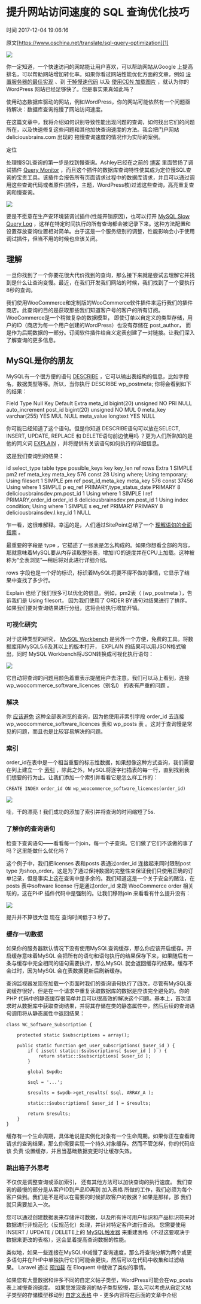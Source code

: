# 提升网站访问速度的 SQL 查询优化技巧

 时间 2017-12-04 19:06:16  

原文[https://www.oschina.net/translate/sql-query-optimization][1]


![][3]

 你一定知道，一个快速访问的网站能让用户喜欢，可以帮助网站从Google 上提高排名，可以帮助网站增加转化率。如果你看过网站性能优化方面的文章，例如 [设置服务器的最佳实现][4] 、到 [干掉慢速代码][5] 以及   [使用CDN 加载图片][6] ，就认为你的 WordPress 网站已经足够快了。但是事实果真如此吗？

使用动态数据库驱动的网站，例如WordPress，你的网站可能依然有一个问题亟待解决：数据库查询拖慢了网站访问速度。

在这篇文章中，我将介绍如何识别导致性能出现问题的查询，如何找出它们的问题所在，以及快速修复这些问题和其他加快查询速度的方法。我会把门户网站 deliciousbrains.com 出现的 拖慢查询速度的情况作为实际的案例。 

定位

处理慢SQL查询的第一步是找到慢查询。Ashley已经在之前的 [博客][7] 里面赞扬了调试插件 [Query Monitor][8] ，而且这个插件的数据库查询特性使其成为定位慢SQL查询的宝贵工具。该插件会报告所有页面请求过程中的数据库请求，并且可以通过调用这些查询代码或者原件(插件，主题，WordPress核)过滤这些查询，高亮重复查询和慢查询。 

![][9]

要是不愿意在生产安环境装调试插件(性能开销原因)，也可以打开 [MySQL Slow Query Log][10] ，这样在特定时间执行的所有查询都会被记录下来。这种方法配置和设置存放查询位置相对简单。由于这是一个服务级别的调整，性能影响会小于使用调试插件，但当不用的时候也应该关闭。 

## 理解

一旦你找到了一个你要花很大代价找到的查询，那么接下来就是尝试去理解它并找到是什么让查询变慢。最近，在我们开发我们网站的时候，我们找到了一个要执行8秒的查询。

我们使用WooCommerce和定制版的WooCommerce软件插件来运行我们的插件商店。此查询的目的是获取那些我们知道客户号的客户的所有订阅。 WooCommerce是一个稍微复杂的数据模型， 即使订单以自定义的类型存储，用户的ID（商店为每一个用户创建的WordPress）也没有存储在 post_author， 而是作为后期数据的一部分。订阅软件插件给自义定表创建了一对链接。让我们深入了解查询的更多信息。 

## MySQL是你的朋友

MySQL有一个很方便的语句 [DESCRIBE][11] ，它可以输出表结构的信息，比如字段名，数据类型等等。所以，当你执行 DESCRIBE wp_postmeta; 你将会看到如下的结果：

Field Type Null Key Default Extra 
meta_id bigint(20) unsigned NO PRI NULL auto_increment 
post_id bigint(20) unsigned NO MUL 0 
meta_key varchar(255) YES MUL NULL 
meta_value longtext YES NULL 

你可能已经知道了这个语句。但是你知道 DESCRIBE语句可以放在SELECT, INSERT, UPDATE, REPLACE 和 DELETE语句前边使用吗 ？更为人们所熟知的是他的同义词  [EXPLAIN][12]  ，并将提供有关该语句如何执行的详细信息。 

这是我们查询到的结果：

id select_type table type possible_keys key key_len ref rows Extra 
1 SIMPLE pm2 ref meta_key meta_key 576 const 28 Using where; Using temporary; Using filesort 
1 SIMPLE pm ref post_id,meta_key meta_key 576 const 37456 Using where 
1 SIMPLE p eq_ref PRIMARY,type_status_date PRIMARY 8 deliciousbrainsdev.pm.post_id 1 Using where 
1 SIMPLE l ref PRIMARY,order_id order_id 8 deliciousbrainsdev.pm.post_id 1 Using index condition; Using where 
1 SIMPLE s eq_ref PRIMARY PRIMARY 8 deliciousbrainsdev.l.key_id 1 NULL 

乍一看，这很难解释。幸运的是，人们通过SitePoint总结了一个 [理解语句的全面指南][13] 。 

最重要的字段是 type ，它描述了一张表是怎么构成的。如果你想看全部的内容，那就意味着MySQL要从内存读取整张表，增加I/O的速度并在CPU上加载。这种被称为“全表浏览”—稍后将对此进行详细介绍。 

 rows 字段也是一个好的标识，标识着MySQL将要不得不做的事情，它显示了结果中查找了多少行。 

Explain 也给了我们很多可以优化的信息。例如，pm2表（ (wp_postmeta ），告诉我们是 Using filesort， 因为我们使用了  ORDER BY语句对结果进行了排序。如果我们要对查询结果进行分组，这将会给执行增加开销。

### 可视化研究

对于这种类型的研究， [MySQL Workbench][14] 是另外一个方便，免费的工具。将数据库用MySQL5.6及其以上的版本打开， EXPLAIN  的结果可以用JSON格式输出，同时 MySQL Workbench将JSON转换成可视化执行语句：

  ![][15]

它自动将查询的问题用颜色着重表示提醒用户去注意。我们可以马上看到，连接 wp_woocommerce_software_licences（别名l） 的表有严重的问题 。

###  解决 

你 [应该避免][16] 这种全部表浏览的查询，因为他使用非索引字段 order_id 去连接 wp_woocommerce_software_licences 表和 wp_posts 表  。这对于查询慢是常见的问题，而且也是比较容易解决的问题。 

### 索引

order_id在表中是一个相当重要的标志性数据，如果想像这种方式查询，我们需要在列上建立一个 [索引][17] ，除此之外，MySQL将逐字扫描表的每一行，直到找到我们想要的行为止。让我们添加一个索引并看看它是怎么样工作的： 

    CREATE INDEX order_id ON wp_woocommerce_software_licences(order_id)

![][18]

哇，干的漂亮！我们成功的添加了索引并将查询的时间缩短了5s.

### 了解你的查询语句

检查下查询语句——看看每一个join，每一个子查询。它们做了它们不该做的事了吗？这里能做什么优化吗？

这个例子中，我们把licenses 表和posts 表通过order_id 连接起来同时限制post type 为shop_order。这是为了通过保持数据的完整性来保证我们只使用正确的订单记录，但是事实上这在查询中是多余的。我们知道这是一个关于安全的赌注，在posts 表中software license 行是通过order_id 来跟 WooCommerce order 相关联的，这在PHP 插件代码中是强制的。让我们移除join 来看看有什么提升没有：

![][19]

提升并不算很大但 现在 查询时间低于3 秒了。 

### 缓存一切数据

如果你的服务器默认情况下没有使用MySQL查询缓存，那么你应该开启缓存。开启缓存意味着MySQL 会把所有的语句和语句执行的结果保存下来，如果随后有一条与缓存中完全相同的语句需要执行，那么MySQL 就会返回缓存的结果。缓存不会过时，因为MySQL 会在表数据更新后刷新缓存。

查询监视器发现在加载一个页面时我们的查询语句执行了四次，尽管有MySQL查询缓存很好，但是在一个请求中重复读取数据库的数据是应该完全避免的。你的PHP 代码中的静态缓存很简单并且可以很高效的解决这个问题。基本上，首次请求时从数据库中获取查询结果，并将其存储在类的静态属性中，然后后续的查询语句调用将从静态属性中返回结果：

    class WC_Software_Subscription {
    
        protected static $subscriptions = array();
    
        public static function get_user_subscriptions( $user_id ) {
            if ( isset( static::$subscriptions[ $user_id ] ) ) {
                return static::$subscriptions[ $user_id ];
            }
    
            global $wpdb;
    
            $sql = '...';
    
            $results = $wpdb->get_results( $sql, ARRAY_A );
    
            static::$subscriptions[ $user_id ] = $results;
    
            return $results;
        }
    }

缓存有一个生命周期，具体地说是实例化对象有一个生命周期。如果你正在查看跨请求的查询结果，那么你需要实现一个持久对象缓存。然而不管怎样，你的代码应该 负责 设置缓存，并且当基础数据变更时让缓存失效。 

### 跳出箱子外思考 

 不仅仅是调整查询或添加索引， 还有其他方法可以加快查询的执行速度。 我们查询的最慢的部分是从客户ID到产品ID再到 加入表格 所做的工作，我们必须为每个客户做到。我们是不是可以在需要的时候抓取客户的数据？如果是那样，那 我们就只需要加入一次。

您可以通过创建数据表来存储许可数据，以及所有许可用户标识和产品标识符来对数据进行非规范化（反规范化）处理，并针对特定客户进行查询。 您需要使用INSERT / UPDATE / DELETE上的 [MySQL触发器][20] 来重建表格（不过这要取决于数据来更改的表格），这会显着提高查询数据的性能。 

类似地，如果一些连接在MySQL中减慢了查询速度，那么将查询分解为两个或更多语句并在PHP中单独执行它们可能会更快，然后可以在代码中收集和过滤结果。 Laravel 通过 [预加载][21] 在 Eloquent 中就做了类似的事情。 

如果您有大量数据和许多不同的自定义帖子类型，WordPress可能会在wp_posts表上减慢查询速度。 如果您发现查询的帖子类型较慢，那么可以考虑从自定义帖子类型的存储模型移动到 [自定义表格][22] 中 - 更多内容将在后面的文章中介绍


[1]: https://www.oschina.net/translate/sql-query-optimization
[3]: https://img0.tuicool.com/bYv6vaU.jpg
[4]: https://deliciousbrains.com/hosting-wordpress-setup-secure-virtual-server/
[5]: https://deliciousbrains.com/finding-bottlenecks-wordpress-code/
[6]: https://deliciousbrains.com/wp-offload-s3/doc/why-use-a-cdn/
[7]: https://deliciousbrains.com/finding-bottlenecks-wordpress-code/#query-monitor
[8]: https://wordpress.org/plugins/query-monitor/
[9]: https://img0.tuicool.com/QjANB3V.png
[10]: https://dev.mysql.com/doc/refman/5.7/en/slow-query-log.html
[11]: https://dev.mysql.com/doc/refman/5.7/en/describe.html
[12]: https://dev.mysql.com/doc/refman/5.7/en/explain.html
[13]: https://www.sitepoint.com/using-explain-to-write-better-mysql-queries/
[14]: https://www.mysql.com/products/workbench/
[15]: https://img1.tuicool.com/3MVjyqi.png
[16]: https://dev.mysql.com/doc/refman/5.7/en/table-scan-avoidance.html
[17]: https://dev.mysql.com/doc/refman/5.7/en/mysql-indexes.html
[18]: https://img1.tuicool.com/Qvmi6nV.png
[19]: https://img0.tuicool.com/uIzyamF.png
[20]: https://dev.mysql.com/doc/refman/5.7/en/create-trigger.html
[21]: https://laravel.com/docs/5.5/eloquent-relationships#eager-loading
[22]: https://deliciousbrains.com/creating-custom-table-php-wordpress/